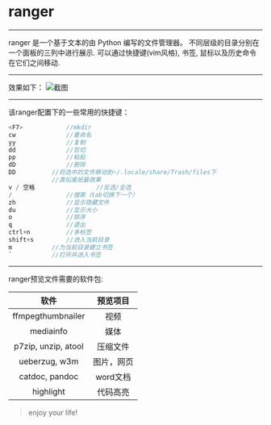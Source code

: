 # ranger
--------

ranger 是一个基于文本的由 Python 编写的文件管理器。
不同层级的目录分别在一个面板的三列中进行展示.
可以通过快捷键(vim风格), 书签, 鼠标以及历史命令在它们之间移动. 

--------
效果如下：
![截图]()

--------
该ranger配置下的一些常用的快捷键：
```C
<F7>    		//mkdir
cw      		//重命名
yy      		//复制
dd      		//剪切
pp      		//粘贴
dD      		//删除
DD 			//将选中的文件移动到~/.locale/share/Trash/files下
			//类似废纸篓效果
v / 空格       	       //反选/全选
/       		//搜索（tab切换下一个）
zh      		//显示隐藏文件
du      		//显示大小
o       		//排序
q       		//退出
ctrl+n  		//多标签
shift+s 		//进入当前目录
m 			//为当前目录建立书签
`			//打开并进入书签
```

--------
ranger预览文件需要的软件包:

|        软件         |  预览项目  |
| :-----------------: | :--------: |
|  ffmpegthumbnailer  |    视频    |
|      mediainfo      |    媒体    |
| p7zip, unzip, atool |  压缩文件  |
|    ueberzug, w3m    | 图片，网页 |
|   catdoc, pandoc    |  word文档  |
|      highlight      |  代码高亮  |

> enjoy your life!
